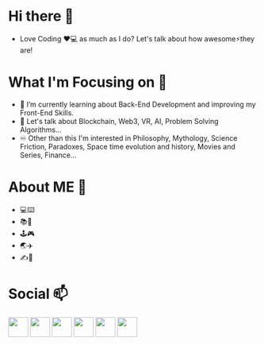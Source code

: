 # Hi there 👋

- Love Coding ❤️💻 as much as I do? Let's talk about how awesome⚡they are!

# What I'm Focusing on 🌱

- 👯 I’m currently learning about Back-End Development and improving my Front-End Skills. 
- 💬 Let's talk about Blockchain, Web3, VR, AI, Problem Solving Algorithms...
- ♾️ Other than this I'm interested in Philosophy, Mythology, Science Friction, Paradoxes, Space time evolution and history, Movies and Series, Finance...

# About ME 🤔

- 💻⌨️
- 📚📖
- 🕹🎮
- 🌏✈️
- ✍️📓

# Social 📫
<a href="https://www.twitter.com/a_nuragjain"><img src="https://cdn-icons-png.flaticon.com/512/3670/3670127.png" width="40"></a>  <a href="https://www.twitter.com/a_nuragjain"><img src="https://cdn-icons-png.flaticon.com/512/3670/3670125.png" width="40"></a>  <a href="#"><img src="https://cdn-icons-png.flaticon.com/512/3670/3670157.png" width="40"></a>  <a href="https://www.t.me/a_nuragjain"><img src="https://cdn-icons-png.flaticon.com/512/906/906377.png" width="40"></a>  <a href="https://www.youtube.com/channel/UCCEd86oQN9DQcgespRrmT2A"><img src="https://cdn-icons-png.flaticon.com/512/3670/3670209.png" width="40"></a>  <a href="https://linkedin.com/in/anuragjain-in"><img src="https://cdn-icons-png.flaticon.com/512/3670/3670236.png" width="40"></a>
